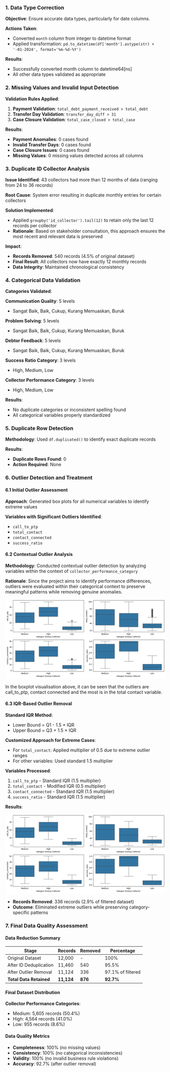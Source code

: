 ### 1. Data Type Correction

**Objective**: Ensure accurate data types, particularly for date columns.

**Actions Taken**:

- Converted `month` column from integer to datetime format
- Applied transformation: `pd.to_datetime(df['month'].astype(str) + '-01-2024', format='%m-%d-%Y')`

**Results**:

- Successfully converted month column to datetime64[ns]
- All other data types validated as appropriate

### 2. Missing Values and Invalid Input Detection

**Validation Rules Applied**:

1. **Payment Validation**: `total_debt_payment_received > total_debt`
2. **Transfer Day Validation**: `transfer_day_diff > 31`
3. **Case Closure Validation**: `total_case_closed > total_case`

**Results**:

- **Payment Anomalies**: 0 cases found
- **Invalid Transfer Days**: 0 cases found
- **Case Closure Issues**: 0 cases found
- **Missing Values**: 0 missing values detected across all columns

### 3. Duplicate ID Collector Analysis

**Issue Identified**: 43 collectors had more than 12 months of data (ranging from 24 to 36 records)

**Root Cause**: System error resulting in duplicate monthly entries for certain collectors

**Solution Implemented**:

- Applied `groupby('id_collector').tail(12)` to retain only the last 12 records per collector
- **Rationale**: Based on stakeholder consultation, this approach ensures the most recent and relevant data is preserved

**Impact**:

- **Records Removed**: 540 records (4.5% of original dataset)
- **Final Result**: All collectors now have exactly 12 monthly records
- **Data Integrity**: Maintained chronological consistency

### 4. Categorical Data Validation

**Categories Validated**:

**Communication Quality**: 5 levels

- Sangat Baik, Baik, Cukup, Kurang Memuaskan, Buruk

**Problem Solving**: 5 levels

- Sangat Baik, Baik, Cukup, Kurang Memuaskan, Buruk

**Debtor Feedback**: 5 levels

- Sangat Baik, Baik, Cukup, Kurang Memuaskan, Buruk

**Success Ratio Category**: 3 levels

- High, Medium, Low

**Collector Performance Category**: 3 levels

- High, Medium, Low

**Results**:

- No duplicate categories or inconsistent spelling found
- All categorical variables properly standardized

### 5. Duplicate Row Detection

**Methodology**: Used `df.duplicated()` to identify exact duplicate records

**Results**:

- **Duplicate Rows Found**: 0
- **Action Required**: None

### 6. Outlier Detection and Treatment

#### 6.1 Initial Outlier Assessment

**Approach**: Generated box plots for all numerical variables to identify extreme values

**Variables with Significant Outliers Identified**:

- `call_to_ptp`
- `total_contact`
- `contact_connected`
- `success_ratio`

#### 6.2 Contextual Outlier Analysis

**Methodology**: Conducted contextual outlier detection by analyzing variables within the context of `collector_performance_category`

**Rationale**: Since the project aims to identify performance differences, outliers were evaluated within their categorical context to preserve meaningful patterns while removing genuine anomalies.

![image alt](https://github.com/najeep24/debt-collector-performance-analysis/blob/e2307efe5e5e18d27a9352d9aa00a3dd0a18dff5/data/before-contextual-outlier.png)

In the boxplot visualisation above, it can be seen that the outliers are call_to_ptp, contact connected and the most is in the total contact variable. 

#### 6.3 IQR-Based Outlier Removal

**Standard IQR Method**:

- Lower Bound = Q1 - 1.5 × IQR
- Upper Bound = Q3 + 1.5 × IQR

**Customized Approach for Extreme Cases**:

- For `total_contact`: Applied multiplier of 0.5 due to extreme outlier ranges
- For other variables: Used standard 1.5 multiplier

**Variables Processed**:

1. `call_to_ptp` - Standard IQR (1.5 multiplier)
2. `total_contact` - Modified IQR (0.5 multiplier)
3. `contact_connected` - Standard IQR (1.5 multiplier)
4. `success_ratio` - Standard IQR (1.5 multiplier)

**Results**:

![image alt](https://github.com/najeep24/debt-collector-performance-analysis/blob/e2307efe5e5e18d27a9352d9aa00a3dd0a18dff5/data/after-contextual-outlier.png
)

- **Records Removed**: 336 records (2.9% of filtered dataset)
- **Outcome**: Eliminated extreme outliers while preserving category-specific patterns

### 7. Final Data Quality Assessment

#### Data Reduction Summary

|Stage|Records|Removed|Percentage|
|---|---|---|---|
|Original Dataset|12,000|-|100%|
|After ID Deduplication|11,460|540|95.5%|
|After Outlier Removal|11,124|336|97.1% of filtered|
|**Total Data Retained**|**11,124**|**876**|**92.7%**|

#### Final Dataset Distribution

**Collector Performance Categories**:

- Medium: 5,605 records (50.4%)
- High: 4,564 records (41.0%)
- Low: 955 records (8.6%)

#### Data Quality Metrics

- **Completeness**: 100% (no missing values)
- **Consistency**: 100% (no categorical inconsistencies)
- **Validity**: 100% (no invalid business rule violations)
- **Accuracy**: 92.7% (after outlier removal)
